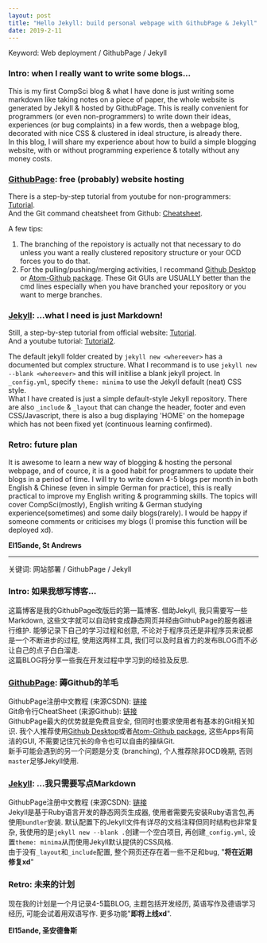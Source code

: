```yaml
---
layout: post
title: "Hello Jekyll: build personal webpage with GithubPage & Jekyll"
date: 2019-2-11
---
```

Keyword: Web deployment / GithubPage / Jekyll

### Intro: when I really want to write some blogs...
This is my first CompSci blog & what I have done is just writing some markdown like taking notes on a piece of paper, the whole website is generated by Jekyll & hosted by GithubPage. This is really convenient for programmers (or even non-programmers) to write down their ideas, experiences (or bug complaints) in a few words, then a webpage blog, decorated with nice CSS & clustered in ideal structure, is already there.  
In this blog, I will share my experience about how to build a simple blogging website, with or without programming experience & totally without any money costs.

### [GithubPage](https://pages.github.com/): free (probably) website hosting
There is a step-by-step tutorial from youtube for non-programmers: [Tutorial](https://youtu.be/FiOgz3nKpgk).  
And the Git command cheatsheet from Github: [Cheatsheet](https://services.github.com/on-demand/downloads/github-git-cheat-sheet.pdf).  

A few tips:
1. The branching of the repoistory is actually not that necessary to do unless you want a really clustered repository structure or your OCD forces you to do that.  
2. For the pulling/pushing/merging activities, I recommand [Github Desktop](https://desktop.github.com/) or [Atom-Github package](https://github.atom.io/). These Git GUIs are USUALLY better than the cmd lines especially when you have branched your repository or you want to merge branches.  

### [Jekyll](https://jekyllrb.com/): ...what I need is just Markdown!
Still, a step-by-step tutorial from official website: [Tutorial](https://jekyllrb.com/docs/step-by-step/01-setup/).  
And a youtube tutorial: [Tutorial2](https://youtu.be/fqFjuX4VZmU).  

The default jekyll folder created by `jekyll new <whereever>` has a documented but complex structure. What I recommand is to use `jekyll new --blank <whereever>` and this will initilise a blank jekyll project. In `_config.yml`, specify `theme: minima` to use the Jekyll default (neat) CSS style.  
What I have created is just a simple default-style Jekyll repository. There are also `_include` & `_layout` that can change the header, footer and even CSS/Javascript, there is also a bug displaying 'HOME' on the homepage which has not been fixed yet (continuous learning confirmed).

### Retro: future plan
It is awesome to learn a new way of blogging & hosting the personal webpage, and of cource, it is a good habit for programmers to update their blogs in a period of time. I will try to write down 4-5 blogs per month in both English & Chinese (even in simple German for practice), this is really practical to improve my English writing & programming skills. The topics will cover CompSci(mostly), English writing & German studying experience(sometimes) and some daily blogs(rarely). I would be happy if someone comments or criticises my blogs (I promise this function will be deployed xd).

__El15ande, St Andrews__
<hr>
关键词: 网站部署 / GithubPage / Jekyll  

### Intro: 如果我想写博客...
这篇博客是我的GithubPage改版后的第一篇博客. 借助Jekyll, 我只需要写一些Markdown, 这些文字就可以自动转变成静态网页并经由GithubPage的服务器进行维护. 能够记录下自己的学习过程和创意, 不论对于程序员还是非程序员来说都是一个不断进步的过程, 使用这两样工具, 我们可以及时且省力的发布BLOG而不必让自己的点子白白溜走.  
这篇BLOG将分享一些我在开发过程中学习到的经验及反思.

### [GithubPage](https://pages.github.com/): 薅Github的羊毛
GithubPage注册中文教程 (来源CSDN): [链接](https://blog.csdn.net/baidu_25464429/article/details/80805237)  
Git命令行CheatSheet (来源Github): [链接](https://services.github.com/on-demand/downloads/github-git-cheat-sheet.pdf)  
GithubPage最大的优势就是免费且安全, 但同时也要求使用者有基本的Git相关知识. 我个人推荐使用[Github Desktop](https://desktop.github.com/)或者[Atom-Github package](https://github.atom.io/), 这些Apps有简洁的GUI, 不需要记住冗长的命令也可以自由的操纵Git.  
新手可能会遇到的另一个问题是分支 (branching), 个人推荐除非OCD晚期, 否则`master`足够Jekyll使用.

### [Jekyll](https://jekyllrb.com/): ...我只需要写点Markdown
GithubPage注册中文教程 (来源CSDN): [链接](https://blog.csdn.net/uselym/article/details/73608638)  
Jekyll是基于Ruby语言开发的静态网页生成器, 使用者需要先安装Ruby语言包,再使用`bundler`安装. 默认配置下的Jekyll文件有详尽的文档注释但同时结构也非常复杂, 我使用的是`jekyll new --blank .`创建一个空白项目, 再创建`_config.yml`, 设置`theme: minima`从而使用Jekyll默认提供的CSS风格.  
由于没有`_layout`和`_include`配置, 整个网页还存在着一些不足和bug, "__将在近期修复xd__"

### Retro: 未来的计划
现在我的计划是一个月记录4-5篇BLOG, 主题包括开发经历, 英语写作及德语学习经历, 可能会试着用双语写作. 更多功能"__即将上线xd__".

__El15ande, 圣安德鲁斯__
